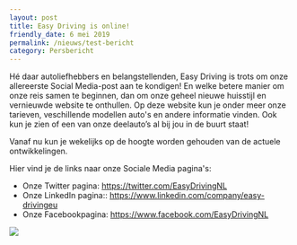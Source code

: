 ```yaml
---
layout: post
title: Easy Driving is online!
friendly_date: 6 mei 2019
permalink: /nieuws/test-bericht
category: Persbericht
---
```

Hé daar autoliefhebbers en belangstellenden, Easy Driving is trots om onze allereerste Social Media-post aan te kondigen! En welke betere manier om onze reis samen te beginnen, dan om onze geheel nieuwe huisstijl en vernieuwde website te onthullen. Op deze website kun je onder meer onze tarieven, veschillende modellen auto's en andere informatie vinden. Ook kun je zien of een van onze deelauto’s al bij jou in de buurt staat!

Vanaf nu kun je wekelijks op de hoogte worden gehouden van de actuele ontwikkelingen.

Hier vind je de links naar onze Sociale Media pagina's:

* Onze Twitter pagina: https://twitter.com/EasyDrivingNL
* Onze LinkedIn pagina::  https://www.linkedin.com/company/easy-drivingeu
* Onze Facebookpagina: https://www.facebook.com/EasyDrivingNL



![](/uploads/social-media-1140x500.png)
